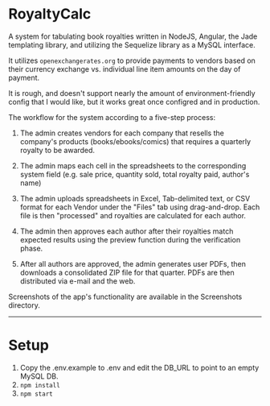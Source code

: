 # RoyaltyCalc
A system for tabulating book royalties written in NodeJS, Angular, the Jade templating library, and utilizing the Sequelize library as a MySQL interface.

It utilizes `openexchangerates.org` to provide payments to vendors based on their currency exchange vs.
individual line item amounts on the day of payment.

It is rough, and doesn't support nearly the amount of environment-friendly config that I would like, but it works great once configred and in production.

The workflow for the system according to a five-step process:

1) The admin creates vendors for each company that resells the company's products (books/ebooks/comics) that requires a quarterly royalty to be awarded.

2) The admin maps each cell in the spreadsheets to the corresponding system field (e.g. sale price, quantity sold, total royalty paid, author's name)

3) The admin uploads spreadsheets in Excel, Tab-delimited text, or CSV format for each Vendor under the "Files" tab using drag-and-drop.  Each file is then "processed" and royalties are calculated for each author.

4) The admin then approves each author after their royalties match expected results using the preview function during the verification phase.

5) After all authors are approved, the admin generates user PDFs, then downloads a consolidated ZIP file for that quarter.  PDFs are then distributed via e-mail and the web.

Screenshots of the app's functionality are available in the Screenshots directory.

---
# Setup

1) Copy the .env.example to .env and edit the DB_URL to point to an empty MySQL DB.
2) `npm install`
3) `npm start`

